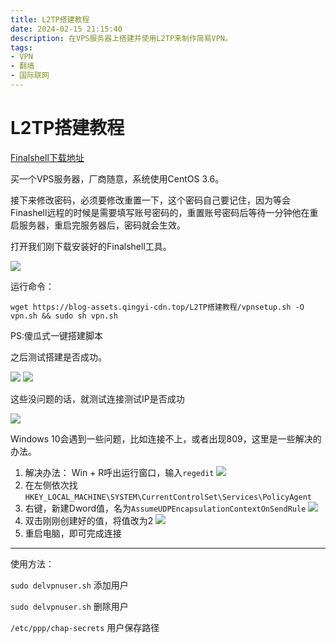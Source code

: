 ```yaml
---
title: L2TP搭建教程
date: 2024-02-15 21:15:40
description: 在VPS服务器上搭建并使用L2TP来制作简易VPN。
tags:
- VPN
- 翻墙
- 国际联网
---
```


# L2TP搭建教程

[Finalshell下载地址](https://blog-assets.qingyi-cdn.top/L2TP搭建教程/finalshell_install.exe)

买一个VPS服务器，厂商随意，系统使用CentOS 3.6。

[^开通好的的机器，在机器界面，点击防火墙创建防火墙规则]:你用到什么规则就填写什么规则，比如你用到的端口是5555 你就开放5555，如果对于端口不是很清楚的，那么就直接ALL

接下来修改密码，必须要修改重置一下，这个密码自己要记住，因为等会Finashell远程的时候是需要填写账号密码的，重置账号密码后等待一分钟他在重启服务器，重启完服务器后，密码就会生效。

打开我们刚下载安装好的Finalshell工具。

![](https://blog-assets.qingyi-cdn.top/L2TP搭建教程/finalshell-connect.png)

运行命令：

```shell
wget https://blog-assets.qingyi-cdn.top/L2TP搭建教程/vpnsetup.sh -O vpn.sh && sudo sh vpn.sh
```

PS:傻瓜式一键搭建脚本

之后测试搭建是否成功。

![](https://blog-assets.qingyi-cdn.top/L2TP搭建教程/test-l2tp-1.png)
![](https://blog-assets.qingyi-cdn.top/L2TP搭建教程/test-l2tp-2.png)

这些没问题的话，就测试连接测试IP是否成功

![](https://blog-assets.qingyi-cdn.top/L2TP搭建教程/test-l2tp-3.png)

Windows 10会遇到一些问题，比如连接不上，或者出现809，这里是一些解决的办法。

1. 解决办法： Win + R呼出运行窗口，输入`regedit`
    ![](https://blog-assets.qingyi-cdn.top/L2TP搭建教程/l2tp-bugfix-1.png)
2. 在左侧依次找`HKEY_LOCAL_MACHINE\SYSTEM\CurrentControlSet\Services\PolicyAgent`
3. 右键，新建Dword值，名为`AssumeUDPEncapsulationContextOnSendRule`
    ![](https://blog-assets.qingyi-cdn.top/L2TP搭建教程/l2tp-bugfix-2.png)
4. 双击刚刚创建好的值，将值改为2
    ![](https://blog-assets.qingyi-cdn.top/L2TP搭建教程/l2tp-bugfix-3.png)
5. 重启电脑，即可完成连接

------

使用方法：

`sudo delvpnuser.sh`  添加用户

`sudo delvpnuser.sh`  删除用户

`/etc/ppp/chap-secrets` 用户保存路径